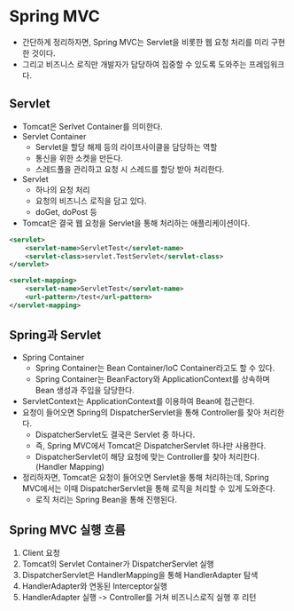# Spring MVC

- 간단하게 정리하자면, Spring MVC는 Servlet을 비롯한 웹 요청 처리를 미리 구현한 것이다.
- 그리고 비즈니스 로직만 개발자가 담당하여 집중할 수 있도록 도와주는 프레임워크다.

## Servlet

- Tomcat은 Serlvet Container를 의미한다.
- Servlet Container
  - Servlet을 할당 해제 등의 라이프사이클을 담당하는 역할
  - 통신을 위한 소켓을 만든다.
  - 스레드풀을 관리하고 요청 시 스레드를 할당 받아 처리한다.
- Servlet
  - 하나의 요청 처리
  - 요청의 비즈니스 로직을 담고 있다.
  - doGet, doPost 등
- Tomcat은 결국 웹 요청을 Servlet을 통해 처리하는 애플리케이션이다.

```xml
<servlet>
	<servlet-name>ServletTest</servlet-name>
	<servlet-class>servlet.TestServlet</servlet-class>
</servlet>

<servlet-mapping>
	<servlet-name>ServletTest</servlet-name>
	<url-pattern>/test</url-pattern>
</servlet-mapping>
```

## Spring과 Servlet

- Spring Container
  - Spring Container는 Bean Container/IoC Container라고도 할 수 있다.
  - Spring Container는 BeanFactory와 ApplicationContext를 상속하며 Bean 생성과 주입을 담당한다.
- ServletContext는 ApplicationContext를 이용하여 Bean에 접근한다.
- 요청이 들어오면 Spring의 DispatcherServlet을 통해 Controller를 찾아 처리한다.
  - DispatcherServlet도 결국은 Servlet 중 하나다.
  - 즉, Spring MVC에서 Tomcat은 DispatcherServlet 하나만 사용한다.
  - DispatcherServlet이 해당 요청에 맞는 Controller를 찾아 처리한다.(Handler Mapping)
- 정리하자면, Tomcat은 요청이 들어오면 Servlet을 통해 처리하는데, Spring MVC에서는 이때 DispatcherServlet을 통해 로직을 처리할 수 있게 도와준다.
  - 로직 처리는 Spring Bean을 통해 진행된다.

## Spring MVC 실행 흐름

1. Client 요청
2. Tomcat의 Servlet Container가 DispatcherServlet 실행
3. DispatcherServlet은 HandlerMapping을 통해 HandlerAdapter 탐색
4. HandlerAdapter와 연동된 Interceptor실행
5. HandlerAdapter 실행 -> Controller를 거쳐 비즈니스로직 실행 후 리턴
